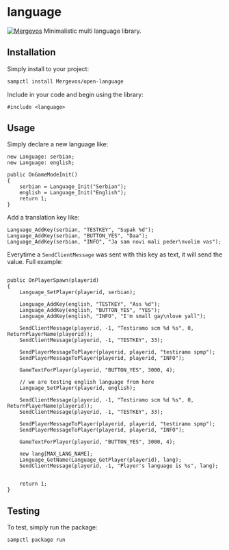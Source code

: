 # language
[![Mergevos](https://img.shields.io/badge/Mergevos-open-language-2f2f2f.svg?style=for-the-badge)](https://github.com/Mergevos/open-language)
Minimalistic multi language library.

## Installation

Simply install to your project:

```bash
sampctl install Mergevos/open-language
```

Include in your code and begin using the library:

```pawn
#include <language>
```

## Usage

Simply declare a new language like:
```pawn
new Language: serbian;
new Language: english;

public OnGameModeInit()
{
	serbian = Language_Init("Serbian");
	english = Language_Init("English");
	return 1;
}
```
Add a translation key like:
```pawn
Language_AddKey(serbian, "TESTKEY", "Supak %d");
Language_AddKey(serbian, "BUTTON_YES", "Daa");
Language_AddKey(serbian, "INFO", "Ja sam novi mali peder\nvolim vas");

```

Everytime a `SendClientMessage` was sent with this key as text, it will send the value.
Full example:
```pawn

public OnPlayerSpawn(playerid)
{
	Language_SetPlayer(playerid, serbian);
	
	Language_AddKey(english, "TESTKEY", "Ass %d");
	Language_AddKey(english, "BUTTON_YES", "YES");
	Language_AddKey(english, "INFO", "I'm small gay\nlove yall");

	SendClientMessage(playerid, -1, "Testiramo scm %d %s", 0, ReturnPlayerName(playerid));
	SendClientMessage(playerid, -1, "TESTKEY", 33);

	SendPlayerMessageToPlayer(playerid, playerid, "testiramo spmp");
	SendPlayerMessageToPlayer(playerid, playerid, "INFO");

	GameTextForPlayer(playerid, "BUTTON_YES", 3000, 4);

    // we are testing english language from here
	Language_SetPlayer(playerid, english);

	SendClientMessage(playerid, -1, "Testiramo scm %d %s", 0, ReturnPlayerName(playerid));
	SendClientMessage(playerid, -1, "TESTKEY", 33);

	SendPlayerMessageToPlayer(playerid, playerid, "testiramo spmp");
	SendPlayerMessageToPlayer(playerid, playerid, "INFO");

	GameTextForPlayer(playerid, "BUTTON_YES", 3000, 4);

	new lang[MAX_LANG_NAME];
	Language_GetName(Language_GetPlayer(playerid), lang);
	SendClientMessage(playerid, -1, "Player's language is %s", lang);

	
	return 1;
}
```

## Testing


To test, simply run the package:

```bash
sampctl package run
```
